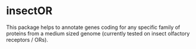 # insectOR
This package helps to annotate genes coding for any specific family of proteins from a medium sized genome (currently tested on insect olfactory receptors / ORs).
